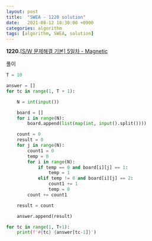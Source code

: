 ```yaml
---
layout: post
title:  "SWEA - 1220 solution"
date:   2021-08-12 18:30:00 +0900
categories: algorithm
tags: [algorithm, SWEA, solution]
---
```

**1220.**[[S/W 문제해결 기본\] 5일차 - Magnetic](https://swexpertacademy.com/main/code/problem/problemDetail.do?contestProbId=AV14hwZqABsCFAYD&categoryId=AV14hwZqABsCFAYD&categoryType=CODE&problemTitle=1220&orderBy=FIRST_REG_DATETIME&selectCodeLang=ALL&select-1=&pageSize=10&pageIndex=1)

풀이

```python
T = 10

answer = []
for tc in range(1, T + 1):

    N = int(input())

    board = []
    for i in range(N):
        board.append(list(map(int, input().split())))

    count = 0
    result = 0
    for j in range(N):
        count1 = 0
        temp = 0
        for i in range(N):
            if temp == 0 and board[i][j] == 1:
                temp = 1
            elif temp != 0 and board[i][j] == 2:
                count1 += 1
                temp = 0
        count += count1

    result = count

    answer.append(result)    

for tc in range(1, T+1):
    print(f'#{tc} {answer[tc-1]}')
```

